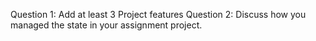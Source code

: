 Question 1: Add at least 3 Project features 
Question 2: Discuss how you managed the state in your assignment project. 